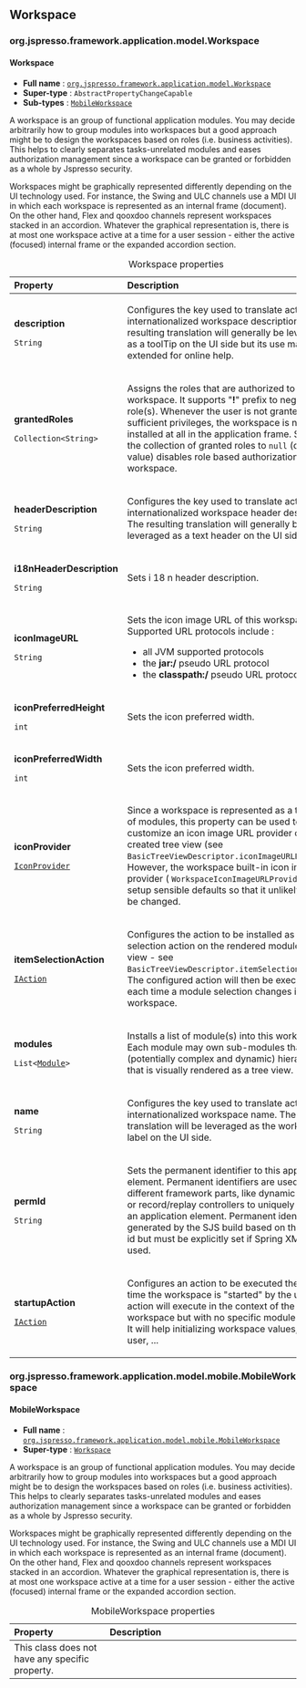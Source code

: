 ## Workspace

### org.jspresso.framework.application.model.Workspace
<a name="Workspace"></a>
#### Workspace

+ **Full name** : [`org.jspresso.framework.application.model.Workspace`](http://www.jspresso.org/external/maven-site/apidocs/org/jspresso/framework/application/model/Workspace.html)
+ **Super-type** : `AbstractPropertyChangeCapable`
+ **Sub-types** : [`MobileWorkspace`](#org.jspresso.framework.application.model.mobile.MobileWorkspace)



A workspace is an group of functional application modules. You may decide
 arbitrarily how to group modules into workspaces but a good approach might be
 to design the workspaces based on roles (i.e. business activities). This
 helps to clearly separates tasks-unrelated modules and eases authorization
 management since a workspace can be granted or forbidden as a whole by
 Jspresso security.
 <p/>
 Workspaces might be graphically represented differently depending on the UI
 technology used. For instance, the Swing and ULC channels use a MDI UI in
 which each workspace is represented as an internal frame (document). On the
 other hand, Flex and qooxdoo channels represent workspaces stacked in an
 accordion. Whatever the graphical representation is, there is at most one
 workspace active at a time for a user session - either the active (focused)
 internal frame or the expanded accordion section.



<table>
<caption>Workspace properties</caption>
<colgroup>
<col width="33%" />
<col width="66%" />
</colgroup>
<thead>
<tr class="header">
<th align="left">Property</th>
<th align="left">Description</th>
</tr>
</thead>
<tbody>
<tr class="odd">
<td align="left"><p><strong>description</strong></p><p><code>String</code></p></td>
<td><p>Configures the key used to translate actual internationalized workspace
 description. The resulting translation will generally be leveraged as a
 toolTip on the UI side but its use may be extended for online help.</p></td>
</tr>
<tr class="even">
<td align="left"><p><strong>grantedRoles</strong></p><p><code>Collection&#x200B;&lt;&#x200B;String&#x200B;&gt;&#x200B;</code></p></td>
<td><p>Assigns the roles that are authorized to start this workspace. It supports
 &quot;<b>!</b>&quot; prefix to negate the role(s). Whenever the user is not
 granted sufficient privileges, the workspace is not installed at all in the
 application frame. Setting the collection of granted roles to
 <code>null</code> (default value) disables role based authorization on this
 workspace.</p></td>
</tr>
<tr class="odd">
<td align="left"><p><strong>headerDescription</strong></p><p><code>String</code></p></td>
<td><p>Configures the key used to translate actual internationalized workspace
 header description. The resulting translation will generally be leveraged as a
 text header on the UI side.</p></td>
</tr>
<tr class="even">
<td align="left"><p><strong>i18nHeaderDescription</strong></p><p><code>String</code></p></td>
<td><p>Sets i 18 n header description.</p></td>
</tr>
<tr class="odd">
<td align="left"><p><strong>iconImageURL</strong></p><p><code>String</code></p></td>
<td><p>Sets the icon image URL of this workspace. Supported URL protocols include
 :
 <ul>
 <li>all JVM supported protocols</li>
 <li>the <b>jar:/</b> pseudo URL protocol</li>
 <li>the <b>classpath:/</b> pseudo URL protocol</li>
 </ul></p></td>
</tr>
<tr class="even">
<td align="left"><p><strong>iconPreferredHeight</strong></p><p><code>int</code></p></td>
<td><p>Sets the icon preferred width.</p></td>
</tr>
<tr class="odd">
<td align="left"><p><strong>iconPreferredWidth</strong></p><p><code>int</code></p></td>
<td><p>Sets the icon preferred width.</p></td>
</tr>
<tr class="even">
<td align="left"><p><strong>iconProvider</strong></p><p><code><a href="http://www.jspresso.org/external/maven-site/apidocs/org/jspresso/framework/util/gui/IconProvider.html">Icon&#x200B;Provider</a></code></p></td>
<td><p>Since a workspace is represented as a tree view of modules, this property
 can be used to customize an icon image URL provider on the created tree
 view (see <code>BasicTreeViewDescriptor.iconImageURLProvider</code>).
 However, the workspace built-in icon image URL provider (
 <code>WorkspaceIconImageURLProvider</code>) will setup sensible defaults so
 that it unlikely has to be changed.</p></td>
</tr>
<tr class="odd">
<td align="left"><p><strong>itemSelectionAction</strong></p><p><code><a href="http://www.jspresso.org/external/maven-site/apidocs/org/jspresso/framework/action/IAction.html">IAction</a></code></p></td>
<td><p>Configures the action to be installed as item selection action on the
 rendered module tree view - see
 <code>BasicTreeViewDescriptor.itemSelectionAction</code>. The configured
 action will then be executed each time a module selection changes in the
 workspace.</p></td>
</tr>
<tr class="even">
<td align="left"><p><strong>modules</strong></p><p><code>List&#x200B;&lt;&#x200B;<a href="http://www.jspresso.org/external/maven-site/apidocs/org/jspresso/framework/application/model/Module.html">Module</a>&#x200B;&gt;&#x200B;</code></p></td>
<td><p>Installs a list of module(s) into this workspace. Each module may own
 sub-modules that form a (potentially complex and dynamic) hierarchy, that
 is visually rendered as a tree view.</p></td>
</tr>
<tr class="odd">
<td align="left"><p><strong>name</strong></p><p><code>String</code></p></td>
<td><p>Configures the key used to translate actual internationalized workspace
 name. The resulting translation will be leveraged as the workspace label on
 the UI side.</p></td>
</tr>
<tr class="even">
<td align="left"><p><strong>permId</strong></p><p><code>String</code></p></td>
<td><p>Sets the permanent identifier to this application element. Permanent
 identifiers are used by different framework parts, like dynamic security or
 record/replay controllers to uniquely identify an application element.
 Permanent identifiers are generated by the SJS build based on the element
 id but must be explicitly set if Spring XML is used.</p></td>
</tr>
<tr class="odd">
<td align="left"><p><strong>startupAction</strong></p><p><code><a href="http://www.jspresso.org/external/maven-site/apidocs/org/jspresso/framework/action/IAction.html">IAction</a></code></p></td>
<td><p>Configures an action to be executed the first time the workspace is
 &quot;started&quot; by the user. The action will execute in the context of
 the workspace but with no specific module selected. It will help
 initializing workspace values, notify user, ...</p></td>
</tr>
</tbody>
</table>


### org.jspresso.framework.application.model.mobile.MobileWorkspace
<a name="MobileWorkspace"></a>
#### MobileWorkspace

+ **Full name** : [`org.jspresso.framework.application.model.mobile.MobileWorkspace`](http://www.jspresso.org/external/maven-site/apidocs/org/jspresso/framework/application/model/mobile/MobileWorkspace.html)
+ **Super-type** : [`Workspace`](#org.jspresso.framework.application.model.Workspace)



A workspace is an group of functional application modules. You may decide
 arbitrarily how to group modules into workspaces but a good approach might be
 to design the workspaces based on roles (i.e. business activities). This
 helps to clearly separates tasks-unrelated modules and eases authorization
 management since a workspace can be granted or forbidden as a whole by
 Jspresso security.
 <p>
 Workspaces might be graphically represented differently depending on the UI
 technology used. For instance, the Swing and ULC channels use a MDI UI in
 which each workspace is represented as an internal frame (document). On the
 other hand, Flex and qooxdoo channels represent workspaces stacked in an
 accordion. Whatever the graphical representation is, there is at most one
 workspace active at a time for a user session - either the active (focused)
 internal frame or the expanded accordion section.



<table>
<caption>MobileWorkspace properties</caption>
<colgroup>
<col width="33%" />
<col width="66%" />
</colgroup>
<thead>
<tr class="header">
<th align="left">Property</th>
<th align="left">Description</th>
</tr>
</thead>
<tbody>
<tr>
<td align="left">This class does not have any specific property.</td>
<td align="left"></td>
</tr>
</tbody>
</table>


